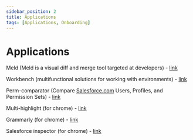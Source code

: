 ```yaml
---
sidebar_position: 2
title: Applications
tags: [Applications, Onboarding]
---
```

# Applications
<!-- TODO: Check and supplement the sources -->
Meld (Meld is a visual diff and merge tool targeted at developers) - [link](https://meldmerge.org/)

Workbench (multifunctional solutions for working with environments) - [link](https://workbench.developerforce.com/login.php)

Perm-comparator (Compare [Salesforce.com](http://salesforce.com/) Users, Profiles, and Permission Sets) - [link](https://perm-comparator.herokuapp.com/)

  

Multi-highlight (for chrome) - [link](https://chrome.google.com/webstore/detail/multi-highlight/pfgfgjlejbbpfmcfjhdmikihihddeeji)

Grammarly (for chrome) - [link](https://chrome.google.com/webstore/detail/grammarly-for-chrome/kbfnbcaeplbcioakkpcpgfkobkghlhen?hl=en)

Salesforce inspector (for chrome) - [link](https://chrome.google.com/webstore/detail/salesforce-inspector/aodjmnfhjibkcdimpodiifdjnnncaafh)